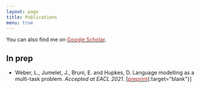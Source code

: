 ```yaml
---
layout: page
title: Publications
menu: true
---
```


You can also find me on <a href="https://scholar.google.com/citations?user=tAtSMTcAAAAJ&hl=en&oi=ao" target="_blank"><font color="brown">Google Scholar</font></a>.

## In prep

* Weber, L., Jumelet, J., Bruni, E. and Hupkes, D. Language modelling as a multi-task problem. *Accepted at EACL 2021*.
\[[<font color="brown">preprint</font>](https://arxiv.org/pdf/2101.11287.pdf){:target="blank"}\] 

